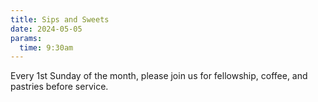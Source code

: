 ```yaml
---
title: Sips and Sweets
date: 2024-05-05
params:
  time: 9:30am
---
```


Every 1st Sunday of the month, please join us for fellowship, coffee, and pastries before service.
